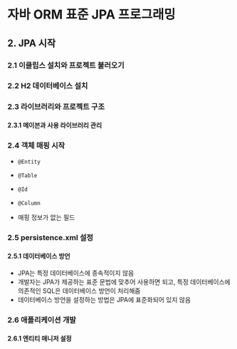 # 자바 ORM 표준 JPA 프로그래밍

## 2. JPA 시작

### 2.1 이클립스 설치와 프로젝트 불러오기

### 2.2 H2 데이터베이스 설치

### 2.3 라이브러리와 프로젝트 구조

#### 2.3.1 메이븐과 사용 라이브러리 관리

### 2.4 객체 매핑 시작

- `@Entity`

- `@Table`
- `@Id`
- `@Column`
- 매핑 정보가 없는 필드

### 2.5 persistence.xml 설정

#### 2.5.1 데이터베이스 방언

- JPA는 특정 데이터베이스에 종속적이지 않음
- 개발자는 JPA가 제공하는 표준 문법에 맞추어 사용하면 되고, 특정 데이터베이스에 의존적인 SQL은 데이터베이스 방언이 처리해줌
- 데이터베이스 방언을 설정하는 방법은 JPA에 표준화되어 있지 않음

### 2.6 애플리케이션 개발

#### 2.6.1 엔티티 매니저 설정

